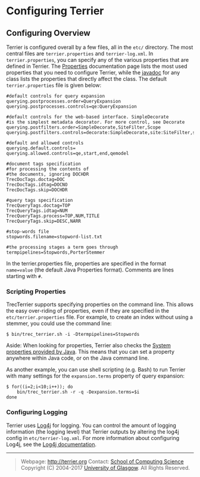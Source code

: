 Configuring Terrier
===================

Configuring Overview
--------------------

Terrier is configured overall by a few files, all in the `etc/` directory. The most central files are `terrier.properties` and `terrier-log.xml`. In `terrier.properties`, you can specify any of the various properties that are defined in Terrier. The [Properties](properties.html) documentation page lists the most used properties that you need to configure Terrier, while the [javadoc](http://www.terrier.org/docs/current/javadoc/) for any class lists the properties that directly affect the class. The default `terrier.properties` file is given below:

    #default controls for query expansion
    querying.postprocesses.order=QueryExpansion
    querying.postprocesses.controls=qe:QueryExpansion

    #default controls for the web-based interface. SimpleDecorate
    #is the simplest metadata decorator. For more control, see Decorate
    querying.postfilters.order=SimpleDecorate,SiteFilter,Scope
    querying.postfilters.controls=decorate:SimpleDecorate,site:SiteFilter,scope:Scope

    #default and allowed controls
    querying.default.controls=
    querying.allowed.controls=qe,start,end,qemodel

    #document tags specification
    #for processing the contents of
    #the documents, ignoring DOCHDR
    TrecDocTags.doctag=DOC
    TrecDocTags.idtag=DOCNO
    TrecDocTags.skip=DOCHDR

    #query tags specification
    TrecQueryTags.doctag=TOP
    TrecQueryTags.idtag=NUM
    TrecQueryTags.process=TOP,NUM,TITLE
    TrecQueryTags.skip=DESC,NARR

    #stop-words file
    stopwords.filename=stopword-list.txt

    #the processing stages a term goes through
    termpipelines=Stopwords,PorterStemmer

In the terrier.properties file, properties are specified in the format `name=value` (the default Java Properties format). Comments are lines starting with `#`.

### Scripting Properties

TrecTerrier supports specifying properties on the command line. This allows the easy over-riding of properties, even if they are specified in the `etc/terrier.properties` file. For example, to create an index without using a stemmer, you could use the command line:

    $ bin/trec_terrier.sh -i -Dtermpipelines=Stopwords

Aside: When looking for properties, Terrier also checks the [System properties provided by Java](http://download.oracle.com/javase/tutorial/essential/environment/sysprop.html). This means that you can set a property anywhere within Java code, or on the Java command line.

As another example, you can use shell scripting (e.g. Bash) to run Terrier with many settings for the `expansion.terms` property of query expansion:

    $ for((i=2;i<10;i++)); do
        bin/trec_terrier.sh -r -q -Dexpansion.terms=$i
    done

### Configuring Logging

Terrier uses [Log4j](http://logging.apache.org/log4j/1.2/) for logging. You can control the amount of logging information (the logging level) that Terrier outputs by altering the log4j config in `etc/terrier-log.xml`. For more information about configuring Log4j, see the [Log4j documentation](http://logging.apache.org/log4j/1.2/manual.html).

------------------------------------------------------------------------


> Webpage: <http://terrier.org>
> Contact: [School of Computing Science](http://www.dcs.gla.ac.uk/)
> Copyright (C) 2004-2017 [University of Glasgow](http://www.gla.ac.uk/). All Rights Reserved.
